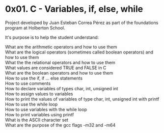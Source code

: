# 0x01. C - Variables, if, else, while

Project developed by Juan Esteban Correa Pérez as part of the foundations program at Holberton School.

It's purpose is to help the student understand:

What are the arithmetic operators and how to use them  
What are the logical operators (sometimes called boolean operators) and how to use them  
What the the relational operators and how to use them  
What values are considered TRUE and FALSE in C  
What are the boolean operators and how to use them  
How to use the if, if ... else statements  
How to use comments  
How to declare variables of types char, int, unsigned int  
How to assign values to variables  
How to print the values of variables of type char, int, unsigned int with printf  
How to use the while loop  
How to use variables with the while loop  
How to print variables using printf  
What is the ASCII character set  
What are the purpose of the gcc flags -m32 and -m64  
